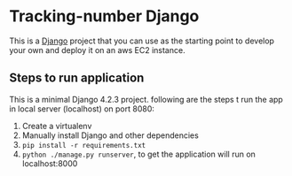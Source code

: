 # Tracking-number Django

This is a [Django](http://www.djangoproject.com) project that you can use as the starting point to develop your own and deploy it on an aws EC2 instance.


## Steps to run application

This is a minimal Django 4.2.3 project. following are the steps t run the app in local server (localhost) on port 8080:

1. Create a virtualenv
2. Manually install Django and other dependencies
3. `pip install -r requirements.txt`
4. `python ./manage.py runserver`, to get the application will run on localhost:8000